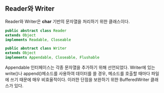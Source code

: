## Reader와 Writer

Reader와 Writer은 **char** 기반의 문자열을 처리하기 위한 클래스이다.

```java
public abstract class Reader
extends Object
implements Readable, Closeable
```

```java
public abstract class Writer
extends Object
implements Appendable, Closeable, Flushable
```

Appendable 인터페이스는 각종 문자열을 추가하기 위해 선언되었다.
Writer에 있는 write()나 append()메소드를 사용하여 데이터를 쓸 경우, 메소드를 호출할 때마다 파일에 쓰기 때문에 매우 비효율적이다. 이러한 단점을 보완하기 위한 BufferedWriter 클래스가 있다.
